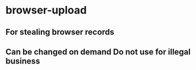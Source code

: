 # browser-upload
## For stealing browser records
## Can be changed on demand Do not use for illegal business
